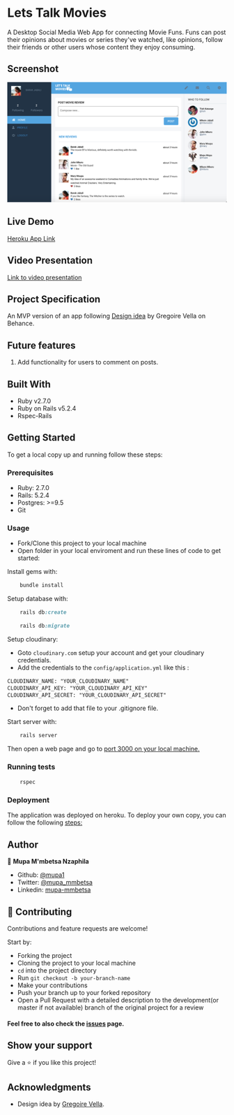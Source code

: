 # Lets Talk Movies

A Desktop Social Media Web App for connecting Movie Funs. Funs can post their opinions about movies or series they've watched, like opinions, follow their friends or other users whose content they enjoy consuming.

## Screenshot
![screenshot](images/homepage_screenshot.png)

## Live Demo

[Heroku App Link](https://lets-talk-movies.herokuapp.com/)

## Video Presentation

[Link to video presentation]()

## Project Specification

An MVP version of an app following [Design idea](https://www.behance.net/gallery/14286087/Twitter-Redesign-of-UI-details) by Gregoire Vella on Behance.

## Future features
 
1. Add functionality for users to comment on posts.

## Built With

- Ruby v2.7.0
- Ruby on Rails v5.2.4
- Rspec-Rails

## Getting Started

To get a local copy up and running follow these steps:

### Prerequisites

- Ruby: 2.7.0
- Rails: 5.2.4
- Postgres: >=9.5
- Git

### Usage

- Fork/Clone this project to your local machine
- Open folder in your local enviroment and run these lines of code to get started:

Install gems with:

```Ruby
    bundle install
```

Setup database with:
```Ruby
    rails db:create
```

```Ruby
    rails db:migrate
```

Setup cloudinary:

- Goto `cloudinary.com` setup your account and get your cloudinary credentials.
- Add the credentials to the `config/application.yml` like this :
```
CLOUDINARY_NAME: "YOUR_CLOUDINARY_NAME"
CLOUDINARY_API_KEY: "YOUR_CLOUDINARY_API_KEY"
CLOUDINARY_API_SECRET: "YOUR_CLOUDINARY_API_SECRET"
```
- Don't forget to add that file to your .gitignore file.

Start server with:

```Ruby
    rails server
```

Then open a web page and go to [port 3000 on your local machine.](http://localhost:3000)

### Running tests

```Ruby
    rspec
```

### Deployment

The application was deployed on heroku.
To deploy your own copy, you can follow the following [steps:](https://devcenter.heroku.com/articles/git)

## Author

👤 **Mupa M'mbetsa Nzaphila**

- Github: [@mupa1](https://github.com/Mupa1)
- Twitter: [@mupa_mmbetsa](https://twitter.com/mupa_mmbetsa)
- Linkedin: [mupa-mmbetsa](https://www.linkedin.com/in/mupa-mmbetsa)

## 🤝 Contributing

Contributions and feature requests are welcome!

Start by:

- Forking the project
- Cloning the project to your local machine
- `cd` into the project directory
- Run `git checkout -b your-branch-name`
- Make your contributions
- Push your branch up to your forked repository
- Open a Pull Request with a detailed description to the development(or master if not available) branch of the original project for a review

#### Feel free to also check the [issues](https://github.com/Mupa1/Lets-Talk-Movies/issues) page.

## Show your support

Give a ⭐️ if you like this project!

## Acknowledgments

- Design idea by [Gregoire Vella](https://www.behance.net/gregoirevella).
